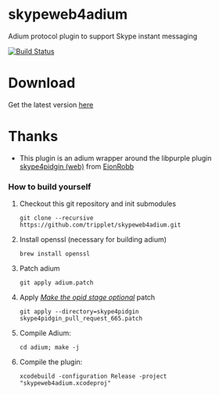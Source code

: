 skypeweb4adium
==============
Adium protocol plugin to support Skype instant messaging

[![Build Status](https://travis-ci.org/tripplet/skypeweb4adium.svg?branch=master)](https://travis-ci.org/tripplet/skypeweb4adium)

Download
========
Get the latest version [here](https://github.com/tripplet/skypeweb4adium/releases/)

Thanks
======
* This plugin is an adium wrapper around the libpurple plugin [skype4pidgin (web)](https://github.com/EionRobb/skype4pidgin/tree/master/skypeweb#readme) from [EionRobb](https://github.com/EionRobb)


### How to build yourself
1. Checkout this git repository and init submodules

   `git clone --recursive https://github.com/tripplet/skypeweb4adium.git`
   
2. Install openssl (necessary for building adium) 

   `brew install openssl`
  
3. Patch adium

   `git apply adium.patch`

3. Apply [*Make the opid stage optional*](https://github.com/EionRobb/skype4pidgin/pull/665) patch 

   `git apply --directory=skype4pidgin skype4pidgin_pull_request_665.patch`

4. Compile Adium:

   `cd adium; make -j`
   
5. Compile the plugin:

   `xcodebuild -configuration Release -project "skypeweb4adium.xcodeproj"`
